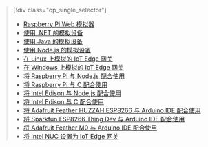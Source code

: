 > [!div class="op_single_selector"]
> * [Raspberry Pi Web 模拟器](../articles/iot-hub/iot-hub-raspberry-pi-web-simulator-get-started.md)   
> * [使用 .NET 的模拟设备](../articles/iot-hub/iot-hub-csharp-csharp-getstarted.md)
> * [使用 Java 的模拟设备](../articles/iot-hub/iot-hub-java-java-getstarted.md)
> * [使用 Node.js 的模拟设备](../articles/iot-hub/iot-hub-node-node-getstarted.md)
> * [在 Linux 上模拟的 IoT Edge 网关](../articles/iot-hub/iot-hub-linux-iot-edge-get-started.md)
> * [在 Windows 上模拟的 IoT Edge 网关](../articles/iot-hub/iot-hub-windows-iot-edge-get-started.md)
> * [将 Raspberry Pi 与 Node.js 配合使用](../articles/iot-hub/iot-hub-raspberry-pi-kit-node-get-started.md)
> * [将 Raspberry Pi 与 C 配合使用](../articles/iot-hub/iot-hub-raspberry-pi-kit-c-get-started.md)
> * [将 Intel Edison 与 Node.js 配合使用](../articles/iot-hub/iot-hub-intel-edison-kit-node-get-started.md)
> * [将 Intel Edison 与 C 配合使用](../articles/iot-hub/iot-hub-intel-edison-kit-c-get-started.md)
> * [将 Adafruit Feather HUZZAH ESP8266 与 Arduino IDE 配合使用](../articles/iot-hub/iot-hub-arduino-huzzah-esp8266-get-started.md)
> * [将 Sparkfun ESP8266 Thing Dev 与 Arduino IDE 配合使用](../articles/iot-hub/iot-hub-sparkfun-esp8266-thing-dev-get-started.md)
> * [将 Adafruit Feather M0 与 Arduino IDE 配合使用](../articles/iot-hub/iot-hub-adafruit-feather-m0-wifi-kit-arduino-get-started.md)
> * [将 Intel NUC 设置为 IoT Edge 网关](../articles/iot-hub/iot-hub-gateway-kit-c-lesson1-set-up-nuc.md)